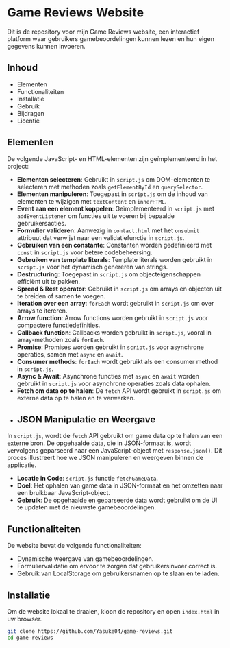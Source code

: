# Game Reviews Website

Dit is de repository voor mijn Game Reviews website, een interactief platform waar gebruikers gamebeoordelingen kunnen lezen en hun eigen gegevens kunnen invoeren.

## Inhoud

- Elementen
- Functionaliteiten
- Installatie
- Gebruik
- Bijdragen
- Licentie

## Elementen

De volgende JavaScript- en HTML-elementen zijn geïmplementeerd in het project:

- **Elementen selecteren**: Gebruikt in `script.js` om DOM-elementen te selecteren met methoden zoals `getElementById` en `querySelector`.
- **Elementen manipuleren**: Toegepast in `script.js` om de inhoud van elementen te wijzigen met `textContent` en `innerHTML`.
- **Event aan een element koppelen**: Geïmplementeerd in `script.js` met `addEventListener` om functies uit te voeren bij bepaalde gebruikersacties.
- **Formulier valideren**: Aanwezig in `contact.html` met het `onsubmit` attribuut dat verwijst naar een validatiefunctie in `script.js`.
- **Gebruiken van een constante**: Constanten worden gedefinieerd met `const` in `script.js` voor betere codebeheersing.
- **Gebruiken van template literals**: Template literals worden gebruikt in `script.js` voor het dynamisch genereren van strings.
- **Destructuring**: Toegepast in `script.js` om objecteigenschappen efficiënt uit te pakken.
- **Spread & Rest operator**: Gebruikt in `script.js` om arrays en objecten uit te breiden of samen te voegen.
- **Iteration over een array**: `forEach` wordt gebruikt in `script.js` om over arrays te itereren.
- **Arrow function**: Arrow functions worden gebruikt in `script.js` voor compactere functiedefinities.
- **Callback function**: Callbacks worden gebruikt in `script.js`, vooral in array-methoden zoals `forEach`.
- **Promise**: Promises worden gebruikt in `script.js` voor asynchrone operaties, samen met `async` en `await`.
- **Consumer methods**: `forEach` wordt gebruikt als een consumer method in `script.js`.
- **Async & Await**: Asynchrone functies met `async` en `await` worden gebruikt in `script.js` voor asynchrone operaties zoals data ophalen.
- **Fetch om data op te halen**: De `fetch` API wordt gebruikt in `script.js` om externe data op te halen en te verwerken.
- ## JSON Manipulatie en Weergave

In `script.js`, wordt de `fetch` API gebruikt om game data op te halen van een externe bron. De opgehaalde data, die in JSON-formaat is, wordt vervolgens geparseerd naar een JavaScript-object met `response.json()`. Dit proces illustreert hoe we JSON manipuleren en weergeven binnen de applicatie.

- **Locatie in Code**: `script.js` functie `fetchGameData`.
- **Doel**: Het ophalen van game data in JSON-formaat en het omzetten naar een bruikbaar JavaScript-object.
- **Gebruik**: De opgehaalde en geparseerde data wordt gebruikt om de UI te updaten met de nieuwste gamebeoordelingen.


## Functionaliteiten

De website bevat de volgende functionaliteiten:
- Dynamische weergave van gamebeoordelingen.
- Formuliervalidatie om ervoor te zorgen dat gebruikersinvoer correct is.
- Gebruik van LocalStorage om gebruikersnamen op te slaan en te laden.

## Installatie

Om de website lokaal te draaien, kloon de repository en open `index.html` in uw browser.

```bash
git clone https://github.com/Yasuke04/game-reviews.git
cd game-reviews
